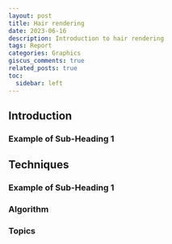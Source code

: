```yaml
---
layout: post
title: Hair rendering
date: 2023-06-16
description: Introduction to hair rendering
tags: Report
categories: Graphics
giscus_comments: true
related_posts: true
toc:
  sidebar: left
---
```

## Introduction

### Example of Sub-Heading 1

## Techniques
### Example of Sub-Heading 1

### Algorithm

### Topics

